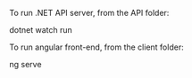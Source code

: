 To run .NET API server, from the API folder:

dotnet watch run

To run angular front-end, from the client folder:

ng serve
